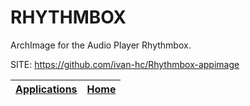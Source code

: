 # RHYTHMBOX

 ArchImage for the Audio Player Rhythmbox.

 SITE: https://github.com/ivan-hc/Rhythmbox-appimage

 | [Applications](https://portable-linux-apps.github.io/apps.html) | [Home](https://portable-linux-apps.github.io)
 | --- | --- |
